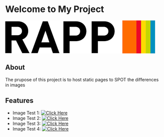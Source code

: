# Welcome to My Project

![Project Logo](./rapp.jpg)

## About

The prupose of this project is to host static pages to SPOT the differences in images

## Features

- Image Test 1: [![Click Here](https://img.shields.io/badge/Visit-Website-blue)](test1.html)
- Image Test 2: [![Click Here](https://img.shields.io/badge/Visit-Website-blue)](test2.html)
- Image Test 3: [![Click Here](https://img.shields.io/badge/Visit-Website-blue)](test3.html)
- Image Test 4: [![Click Here](https://img.shields.io/badge/Visit-Website-blue)](test4.html)
